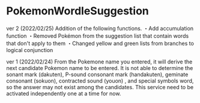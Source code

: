 # PokemonWordleSuggestion

ver 2 (2022/02/25)
Addition of the following functions.
・Add accumulation function
・Removed Pokémon from the suggestion list that contain words that don't apply to them
・Changed yellow and green lists from branches to logical conjunction

ver 1 (2022/02/24)
From the Pokemone name you entered, it will derive the next candidate Pokemon name to be entered.
It is not able to determine the sonant mark (dakuten), P-sound consonant mark (handakuten), geminate consonant (sokuon), contracted sound (youon) , and special symbols word, so the answer may not exist among the candidates.
This service need to be activated independently one at a time for now.